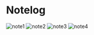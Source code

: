 # Notelog

![note1](https://github.com/amaanmithani/Notelog/assets/101476296/1cb62235-40e7-4044-b82d-da262fd95ff5)
![note2](https://github.com/amaanmithani/Notelog/assets/101476296/e92c1ce0-e626-490e-b389-c00fbf1d7321)
![note3](https://github.com/amaanmithani/Notelog/assets/101476296/46d1fe96-ad84-431d-aead-cedfb8239abe)
![note4](https://github.com/amaanmithani/Notelog/assets/101476296/e6135d38-c075-47f4-878d-409be8e7b60b)
